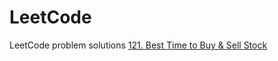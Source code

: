 # LeetCode
LeetCode problem solutions
[121. Best Time to Buy & Sell Stock](https://leetcode.com/problems/best-time-to-buy-and-sell-stock/)

